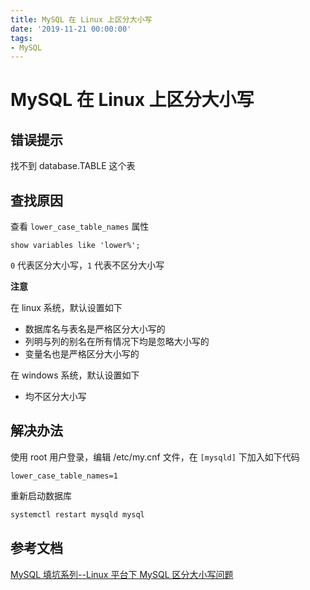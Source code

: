 ```yaml
---
title: MySQL 在 Linux 上区分大小写
date: '2019-11-21 00:00:00'
tags:
- MySQL
---
```


# MySQL 在 Linux 上区分大小写

## 错误提示

找不到 database.TABLE 这个表

## 查找原因

查看 `lower_case_table_names` 属性

```mysql
show variables like 'lower%';
```

`0` 代表区分大小写，`1` 代表不区分大小写

**注意**

在 linux 系统，默认设置如下

- 数据库名与表名是严格区分大小写的
- 列明与列的别名在所有情况下均是忽略大小写的
- 变量名也是严格区分大小写的

在 windows 系统，默认设置如下

- 均不区分大小写

## 解决办法

使用 root 用户登录，编辑 /etc/my.cnf 文件，在 `[mysqld]` 下加入如下代码

```properties
lower_case_table_names=1
```

重新启动数据库

```bash
systemctl restart mysqld mysql
```

## 参考文档

[MySQL 填坑系列--Linux 平台下 MySQL 区分大小写问题](https://blog.csdn.net/yuanxiang01/article/details/80813133)

